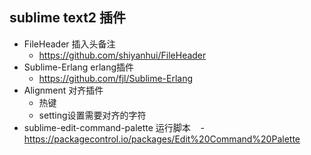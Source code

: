 ## sublime text2 插件

- FileHeader 插入头备注
    - https://github.com/shiyanhui/FileHeader
- Sublime-Erlang erlang插件
    - https://github.com/fjl/Sublime-Erlang
- Alignment 对齐插件
    - 热键
    - setting设置需要对齐的字符
- sublime-edit-command-palette 运行脚本
    - https://packagecontrol.io/packages/Edit%20Command%20Palette
